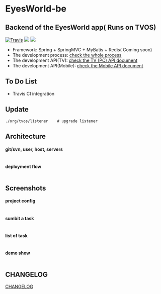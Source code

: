 # EyesWorld-be

## Backend of the EyesWorld app( Runs on TVOS)

[![Travis](https://img.shields.io/travis/rust-lang/rust.svg?style=plastic)]()
[![](https://img.shields.io/badge/JDK-1.8.025-red.svg)]()
[![](https://img.shields.io/badge/maven--central-v3.0.5-blue.svg)](https://maven.apache.org)

* Framework: Spring + SpringMVC + MyBatis + Redis( Coming soon)
* The development process: [check the whole process](https://github.com/lianghao208/eyes-world-server/blob/master/README.md) 
* The development API(TV): [check the TV (PC) API document](https://github.com/lianghao208/EyesWorld-be/blob/master/api.md) 
* The development API(Mobile): [check the Mobile API document](https://github.com/lianghao208/eyes-world-api/blob/master/api-web.md) 

To Do List
----------

- Travis CI integration


Update
-----------------
```
./org/tvos/listener    # upgrade listener
```


Architecture
------------
#### git/svn, user, host, servers
![]()

#### deployment flow
![]()

Screenshots
-----------

#### project config
![]()

#### sumbit a task
![]()

#### list of task
![]()

#### demo show
![]()

## CHANGELOG
[CHANGELOG](https://github.com//lianghao208/EyesWorld-be)
